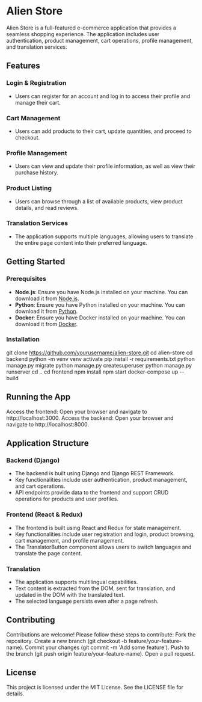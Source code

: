# Alien Store

Alien Store is a full-featured e-commerce application that provides a seamless shopping experience. The application includes user authentication, product management, cart operations, profile management, and translation services.

## Features

### Login & Registration
* Users can register for an account and log in to access their profile and manage their cart.

### Cart Management
* Users can add products to their cart, update quantities, and proceed to checkout.

### Profile Management
* Users can view and update their profile information, as well as view their purchase history.

### Product Listing
* Users can browse through a list of available products, view product details, and read reviews.

### Translation Services
* The application supports multiple languages, allowing users to translate the entire page content into their preferred language.

## Getting Started

### Prerequisites
* **Node.js**: Ensure you have Node.js installed on your machine. You can download it from [Node.js](https://nodejs.org/).
* **Python**: Ensure you have Python installed on your machine. You can download it from [Python](https://www.python.org/).
* **Docker**: Ensure you have Docker installed on your machine. You can download it from [Docker](https://www.docker.com/).

### Installation
git clone https://github.com/yourusername/alien-store.git
cd alien-store
cd backend
python -m venv venv
activate
pip install -r requirements.txt
python manage.py migrate
python manage.py createsuperuser
python manage.py runserver
cd ..
cd frontend
npm install
npm start
docker-compose up --build

## Running the App
Access the frontend: Open your browser and navigate to http://localhost:3000.
Access the backend: Open your browser and navigate to http://localhost:8000.

## Application Structure
### Backend (Django)
* The backend is built using Django and Django REST Framework.
* Key functionalities include user authentication, product management, and cart operations.
* API endpoints provide data to the frontend and support CRUD operations for products and user profiles.

### Frontend (React & Redux)
* The frontend is built using React and Redux for state management.
* Key functionalities include user registration and login, product browsing, cart management, and profile management.
* The TranslatorButton component allows users to switch languages and translate the page content.

### Translation
* The application supports multilingual capabilities.
* Text content is extracted from the DOM, sent for translation, and updated in the DOM with the translated text.
* The selected language persists even after a page refresh.

## Contributing
Contributions are welcome! Please follow these steps to contribute:
Fork the repository.
Create a new branch (git checkout -b feature/your-feature-name).
Commit your changes (git commit -m 'Add some feature').
Push to the branch (git push origin feature/your-feature-name).
Open a pull request.

## License
This project is licensed under the MIT License. See the LICENSE file for details.